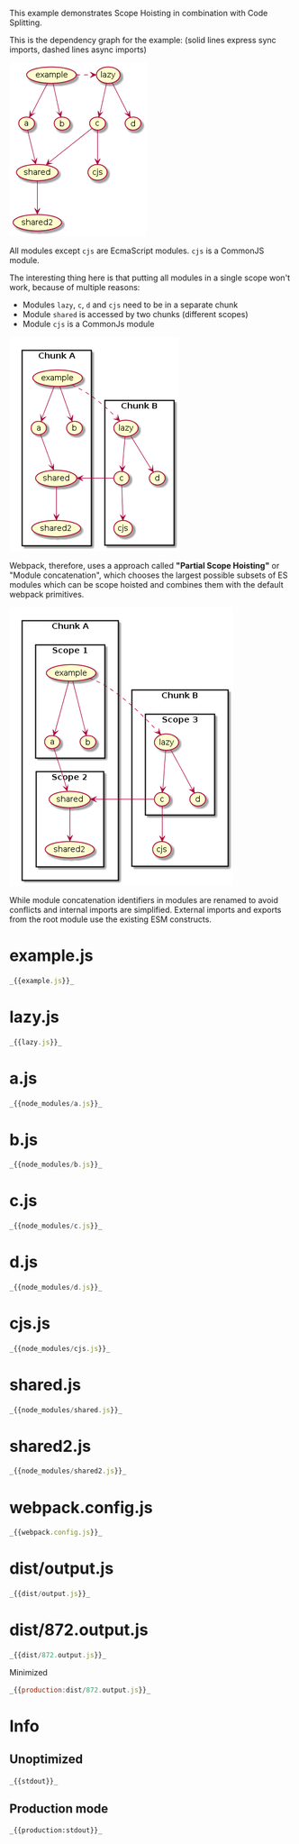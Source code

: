 This example demonstrates Scope Hoisting in combination with Code Splitting.

This is the dependency graph for the example: (solid lines express sync imports, dashed lines async imports)

![](graph.png)

All modules except `cjs` are EcmaScript modules. `cjs` is a CommonJS module.

The interesting thing here is that putting all modules in a single scope won't work, because of multiple reasons:

- Modules `lazy`, `c`, `d` and `cjs` need to be in a separate chunk
- Module `shared` is accessed by two chunks (different scopes)
- Module `cjs` is a CommonJs module

![](graph2.png)

Webpack, therefore, uses a approach called **"Partial Scope Hoisting"** or "Module concatenation", which chooses the largest possible subsets of ES modules which can be scope hoisted and combines them with the default webpack primitives.

![](graph3.png)

While module concatenation identifiers in modules are renamed to avoid conflicts and internal imports are simplified. External imports and exports from the root module use the existing ESM constructs.

# example.js

```javascript
_{{example.js}}_
```

# lazy.js

```javascript
_{{lazy.js}}_
```

# a.js

```javascript
_{{node_modules/a.js}}_
```

# b.js

```javascript
_{{node_modules/b.js}}_
```

# c.js

```javascript
_{{node_modules/c.js}}_
```

# d.js

```javascript
_{{node_modules/d.js}}_
```

# cjs.js

```javascript
_{{node_modules/cjs.js}}_
```

# shared.js

```javascript
_{{node_modules/shared.js}}_
```

# shared2.js

```javascript
_{{node_modules/shared2.js}}_
```

# webpack.config.js

```javascript
_{{webpack.config.js}}_
```

# dist/output.js

```javascript
_{{dist/output.js}}_
```

# dist/872.output.js

```javascript
_{{dist/872.output.js}}_
```

Minimized

```javascript
_{{production:dist/872.output.js}}_
```

# Info

## Unoptimized

```
_{{stdout}}_
```

## Production mode

```
_{{production:stdout}}_
```
